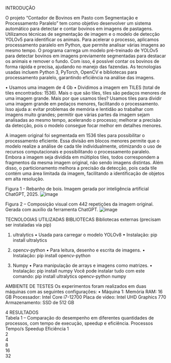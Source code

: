 INTRODUÇÃO

O projeto “Contador de Bovinos em Pasto com Segmentação e Processamento Paralelo” tem como objetivo desenvolver um sistema automático para detectar e contar bovinos em imagens de pastagens. Utilizamos técnicas de segmentação de imagem e o modelo de detecção YOLOv5 para identificar os animais. Para acelerar o processo, aplicamos processamento paralelo em Python, que permite analisar várias imagens ao mesmo tempo.
O programa carrega um modelo pré-treinado de YOLOv5 para detectar bovinos em imagens previamente segmentadas para destacar os animais e remover o fundo. Com isso, é possível contar os bovinos de forma rápida e precisa, ajudando no manejo das fazendas.
As tecnologias usadas incluem Python 3, PyTorch, OpenCV e bibliotecas para processamento paralelo, garantindo eficiência na análise das imagens.

•	Usamos uma imagem de 4 Gb
•	Dividimos a imagem em TILES (total de tiles encontrados: 1536). Mais o que são tiles, tiles são pedaços menores de uma imagem grande. Mais por que usamos tiles? Usamos tiles para dividir uma imagem grande em pedaços menores, facilitando o processamento. Isso ajuda a: evitar problemas de memória e lentidão ao trabalhar com imagens muito grandes; permitir que várias partes da imagem sejam analisadas ao mesmo tempo, acelerando o processo; melhorar a precisão da detecção, pois o modelo consegue focar melhor em detalhes menores.

A imagem original foi segmentada em 1536 tiles para possibilitar o processamento eficiente. Essa divisão em blocos menores permite que o modelo realize a análise de cada tile individualmente, otimizando o uso de recursos computacionais e possibilitando o processamento paralelo. Embora a imagem seja dividida em múltiplos tiles, todos correspondem a fragmentos da mesma imagem original, não sendo imagens distintas. Além disso, o particionamento melhora a precisão da detecção, pois cada tile contém uma área limitada da imagem, facilitando a identificação de objetos em alta resolução.
 
Figura 1 - Rebanho de bois. Imagem gerada por inteligência artificial ChatGPT, 2025.
![image](https://github.com/user-attachments/assets/34ac44f0-6729-473a-aed0-1775d8821c70)

Figura 2 – Composição visual com 442 repetições da imagem original. Gerada com auxílio da ferramenta ChatGPT.
![image](https://github.com/user-attachments/assets/698602a2-5e1e-4d36-b932-4da027c810f4)


TECNOLOGIAS UTILIZADAS 
BIBLIOTECAS
Bibliotecas externas (precisam ser instaladas via pip)
1.	ultralytics
•	Usada para carregar o modelo YOLOv8 
•	Instalação: pip install ultralytics

2.	opencv-python
•	Para leitura, desenho e escrita de imagens.
•	Instalação: pip install opencv-python

3.	Numpy
•	Para manipulação de arrays e imagens como matrizes.
•	Instalação:
pip install numpy
Você pode instalar tudo com este comando: pip install ultralytics opencv-python numpy


AMBIENTE DE TESTES
Os experimentos foram realizados em duas máquinas com as seguintes configurações:
•	Máquina 1:
Memória RAM: 16 GB
Processador: Intel Core i7-12700
Placa de vídeo: Intel UHD Graphics 770
Armazenamento: SSD de 512 GB


4 RESULTADOS	
Tabela 1 – Comparação do desempenho em diferentes quantidades de processos, com tempo de execução, speedup e eficiência.
Processos	 Tempo/s	Speedup 	Eficiência 
   1			
   2			
   4			
   8			
  16			
  32			
